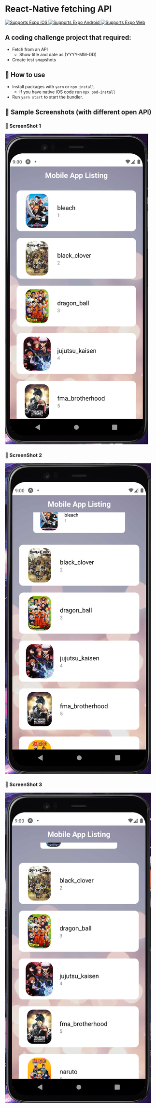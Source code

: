 # React-Native fetching API

<p>
  <!-- iOS -->
  <a href="https://itunes.apple.com/app/apple-store/id982107779">
    <img alt="Supports Expo iOS" longdesc="Supports Expo iOS" src="https://img.shields.io/badge/iOS-4630EB.svg?style=flat-square&logo=APPLE&labelColor=999999&logoColor=fff" />
  </a>
  <!-- Android -->
  <a href="https://play.google.com/store/apps/details?id=host.exp.exponent&referrer=blankexample">
    <img alt="Supports Expo Android" longdesc="Supports Expo Android" src="https://img.shields.io/badge/Android-4630EB.svg?style=flat-square&logo=ANDROID&labelColor=A4C639&logoColor=fff" />
  </a>
  <!-- Web -->
  <a href="https://docs.expo.dev/workflow/web/">
    <img alt="Supports Expo Web" longdesc="Supports Expo Web" src="https://img.shields.io/badge/web-4630EB.svg?style=flat-square&logo=GOOGLE-CHROME&labelColor=4285F4&logoColor=fff" />
  </a>
</p>

## A coding challenge project that required:

- Fetch from an API
  - Show title and date as (YYYY-MM-DD)
- Create test snapshots

## 🚀 How to use

- Install packages with `yarn` or `npm install`.
  - If you have native iOS code run `npx pod-install`
- Run `yarn start` to start the bundler.

## 🚀 Sample Screenshots (with different open API)
### 📱 ScreenShot 1
<img alt="App screenshot 1" longdesc="Supports Expo Web" src="./assets/Screenshot1.png" />

<br/>

### 📱 ScreenShot 2
<img alt="App screenshot 2" longdesc="Supports Expo Web" src="./assets/Screenshot2.png" />

<br/>

### 📱 ScreenShot 3
<img alt="App screenshot 3" longdesc="Supports Expo Web" src="./assets/Screenshot3.png" />
